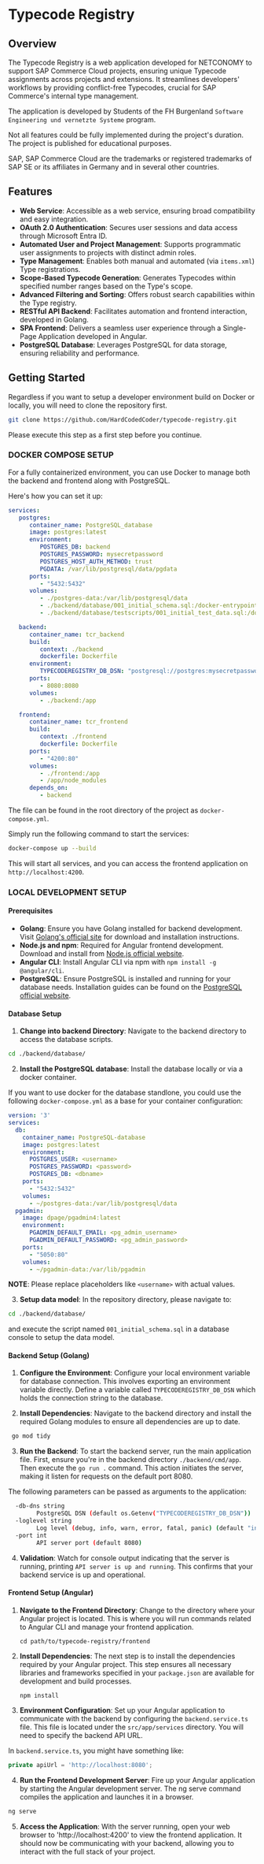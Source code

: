# Typecode Registry

## Overview
The Typecode Registry is a web application developed for NETCONOMY to support SAP Commerce Cloud projects, ensuring unique Typecode assignments across projects and extensions. It streamlines developers' workflows by providing conflict-free Typecodes, crucial for SAP Commerce's internal type management.

The application is developed by Students of the FH Burgenland `Software Engineering und vernetzte Systeme` program.

Not all features could be fully implemented during the project's duration. The project is published for educational purposes.

SAP, SAP Commerce Cloud are the trademarks or registered trademarks of SAP SE or its affiliates in Germany and in several other countries.

## Features
- **Web Service**: Accessible as a web service, ensuring broad compatibility and easy integration.
- **OAuth 2.0 Authentication**: Secures user sessions and data access through Microsoft Entra ID.
- **Automated User and Project Management**: Supports programmatic user assignments to projects with distinct admin roles.
- **Type Management**: Enables both manual and automated (via `items.xml`) Type registrations.
- **Scope-Based Typecode Generation**: Generates Typecodes within specified number ranges based on the Type's scope.
- **Advanced Filtering and Sorting**: Offers robust search capabilities within the Type registry.
- **RESTful API Backend**: Facilitates automation and frontend interaction, developed in Golang.
- **SPA Frontend**: Delivers a seamless user experience through a Single-Page Application developed in Angular.
- **PostgreSQL Database**: Leverages PostgreSQL for data storage, ensuring reliability and performance.

## Getting Started

Regardless if you want to setup a developer environment build on Docker or locally, you will need to clone the repository first.

 ```bash
 git clone https://github.com/HardCodedCoder/typecode-registry.git
```

Please execute this step as a first step before you continue.

### DOCKER COMPOSE SETUP ###

For a fully containerized environment, you can use Docker to manage both the backend and frontend along with PostgreSQL.

Here's how you can set it up:

```yml
services:
   postgres:
      container_name: PostgreSQL_database
      image: postgres:latest
      environment:
         POSTGRES_DB: backend
         POSTGRES_PASSWORD: mysecretpassword
         POSTGRES_HOST_AUTH_METHOD: trust
         PGDATA: /var/lib/postgresql/data/pgdata
      ports:
         - "5432:5432"
      volumes:
         - ./postgres-data:/var/lib/postgresql/data
         - ./backend/database/001_initial_schema.sql:/docker-entrypoint-initdb.d/001_initial_schema.sql
         - ./backend/database/testscripts/001_initial_test_data.sql:/docker-entrypoint-initdb.d/001_initial_test_data.sql

   backend:
      container_name: tcr_backend
      build:
         context: ./backend
         dockerfile: Dockerfile
      environment:
         TYPECODEREGISTRY_DB_DSN: "postgresql://postgres:mysecretpassword@postgres:5432/backend?sslmode=disable"
      ports:
         - 8080:8080
      volumes:
         - ./backend:/app

   frontend:
      container_name: tcr_frontend
      build:
         context: ./frontend
         dockerfile: Dockerfile
      ports:
         - "4200:80"
      volumes:
         - ./frontend:/app
         - /app/node_modules
      depends_on:
         - backend
```

The file can be found in the root directory of the project as `docker-compose.yml`.

Simply run the following command to start the services:

```bash
docker-compose up --build
```

This will start all services, and you can access the frontend application on `http://localhost:4200`.


### LOCAL DEVELOPMENT SETUP ###

#### Prerequisites
- **Golang**: Ensure you have Golang installed for backend development. Visit [Golang's official site](https://golang.org/dl/) for download and installation instructions.
- **Node.js and npm**: Required for Angular frontend development. Download and install from [Node.js official website](https://nodejs.org/).
- **Angular CLI**: Install Angular CLI via npm with `npm install -g @angular/cli`.
- **PostgreSQL**: Ensure PostgreSQL is installed and running for your database needs. Installation guides can be found on the [PostgreSQL official website](https://www.postgresql.org/download/).

#### Database Setup ####

1. **Change into backend Directory**: Navigate to the backend directory to access the database scripts.

```bash
cd ./backend/database/
```
2. **Install the PostgreSQL database**: Install the database locally or via a docker container.

If you want to use docker for the database standlone, you could use the following `docker-compose.yml` as a base for your container configuration: 

```yml
version: '3'
services:
  db:
    container_name: PostgreSQL-database
    image: postgres:latest
    environment:
      POSTGRES_USER: <username>
      POSTGRES_PASSWORD: <password>
      POSTGRES_DB: <dbname>
    ports:
      - "5432:5432"
    volumes:
      - ~/postgres-data:/var/lib/postgresql/data
  pgadmin:
    image: dpage/pgadmin4:latest
    environment:
      PGADMIN_DEFAULT_EMAIL: <pg_admin_username>
      PGADMIN_DEFAULT_PASSWORD: <pg_admin_password>
    ports:
      - "5050:80"
    volumes:
      - ~/pgadmin-data:/var/lib/pgadmin
```

**NOTE**: Please replace placeholders like `<username>` with actual values. 

3. **Setup data model**: In the repository directory, please navigate to:

```bash
cd ./backend/database/
```

and execute the script named `001_initial_schema.sql` in a database console to setup the data model. 

#### Backend Setup (Golang)


1. **Configure the Environment**: Configure your local environment variable for database connection. This involves exporting an environment variable directly. Define a variable called `TYPECODEREGISTRY_DB_DSN` which holds the connection string to the database.

2. **Install Dependencies**: Navigate to the backend directory and install the required Golang modules to ensure all dependencies are up to date.

   
```bash
 go mod tidy
```

3. **Run the Backend**: To start the backend server, run the main application file. First, ensure you're in the backend directory `./backend/cmd/app`. Then execute the `go run .` command. This action initiates the server, making it listen for requests on the default port 8080.

The following parameters can be passed as arguments to the application: 

```bash
  -db-dns string
        PostgreSQL DSN (default os.Getenv("TYPECODEREGISTRY_DB_DSN"))
  -loglevel string
        Log level (debug, info, warn, error, fatal, panic) (default "info")
  -port int
        API server port (default 8080)
```

4. **Validation**: Watch for console output indicating that the server is running, printing `API server is up and running`. This confirms that your backend service is up and operational.

#### Frontend Setup (Angular)

1. **Navigate to the Frontend Directory**: Change to the directory where your Angular project is located. This is where you will run commands related to Angular CLI and manage your frontend application.

   `cd path/to/typecode-registry/frontend`

2. **Install Dependencies**: The next step is to install the dependencies required by your Angular project. This step ensures all necessary libraries and frameworks specified in your `package.json` are available for development and build processes.

   `npm install`

3. **Environment Configuration**: Set up your Angular application to communicate with the backend by configuring the `backend.service.ts` file. This file is located under the `src/app/services` directory. You will need to specify the backend API URL.

In `backend.service.ts`, you might have something like:

```typescript
private apiUrl = 'http://localhost:8080';
```

4. **Run the Frontend Development Server**: Fire up your Angular application by starting the Angular development server. The ng serve command compiles the application and launches it in a browser.

```bash
ng serve
```

5. **Access the Application**: With the server running, open your web browser to 'http://localhost:4200' to view the frontend application. It should now be communicating with your backend, allowing you to interact with the full stack of your project.
